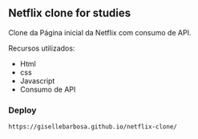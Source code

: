 ## Netflix clone for studies

Clone da Página inicial da Netflix com consumo de API.

Recursos utilizados:
- Html
- css
- Javascript
- Consumo de API 

### Deploy 
`https://gisellebarbosa.github.io/netflix-clone/`
